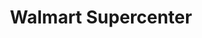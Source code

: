 ---
title: "Walmart Supercenter"
url: /mesa/walmart-supercenter-west-baseline-road/
shop: Supermarkt
---